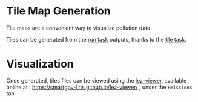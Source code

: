 # Tile Map Generation

Tile maps are a convenient way to visualize pollution data.

Tiles can be generated from the [run task](/documentation/The-SmartGovLez-CLI.md#run) outputs,
thanks to the [tile task](/documentation/The-SmartGovLez-CLI.md#tile).

# Visualization

Once generated, tiles files can be viewed using the
[lez-viewer](https://github.com/smartgov-liris/lez-viewer), available online at
: https://smartgov-liris.github.io/lez-viewer/ , under the `Emissions` tab.

